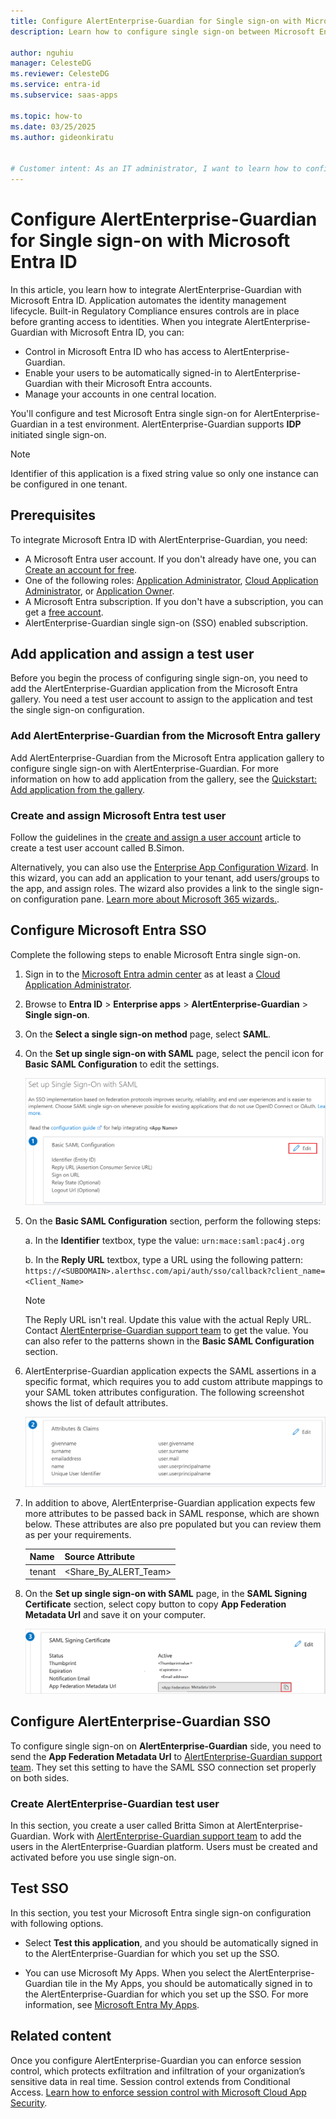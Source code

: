 ```yaml
---
title: Configure AlertEnterprise-Guardian for Single sign-on with Microsoft Entra ID
description: Learn how to configure single sign-on between Microsoft Entra ID and AlertEnterprise-Guardian.

author: nguhiu
manager: CelesteDG
ms.reviewer: CelesteDG
ms.service: entra-id
ms.subservice: saas-apps

ms.topic: how-to
ms.date: 03/25/2025
ms.author: gideonkiratu


# Customer intent: As an IT administrator, I want to learn how to configure single sign-on between Microsoft Entra ID and AlertEnterprise-Guardian so that I can control who has access to AlertEnterprise-Guardian, enable automatic sign-in with Microsoft Entra accounts, and manage my accounts in one central location.
---
```


# Configure AlertEnterprise-Guardian for Single sign-on with Microsoft Entra ID

In this article, you learn how to integrate AlertEnterprise-Guardian with Microsoft Entra ID. Application automates the identity management lifecycle. Built-in Regulatory Compliance ensures controls are in place before granting access to identities. When you integrate AlertEnterprise-Guardian with Microsoft Entra ID, you can:

* Control in Microsoft Entra ID who has access to AlertEnterprise-Guardian.
* Enable your users to be automatically signed-in to AlertEnterprise-Guardian with their Microsoft Entra accounts.
* Manage your accounts in one central location.

You'll configure and test Microsoft Entra single sign-on for AlertEnterprise-Guardian in a test environment. AlertEnterprise-Guardian supports **IDP** initiated single sign-on.

> [!NOTE]
> Identifier of this application is a fixed string value so only one instance can be configured in one tenant.

## Prerequisites

To integrate Microsoft Entra ID with AlertEnterprise-Guardian, you need:

* A Microsoft Entra user account. If you don't already have one, you can [Create an account for free](https://azure.microsoft.com/free/?WT.mc_id=A261C142F).
* One of the following roles: [Application Administrator](/entra/identity/role-based-access-control/permissions-reference#application-administrator), [Cloud Application Administrator](/entra/identity/role-based-access-control/permissions-reference#cloud-application-administrator), or [Application Owner](/entra/fundamentals/users-default-permissions#owned-enterprise-applications).
* A Microsoft Entra subscription. If you don't have a subscription, you can get a [free account](https://azure.microsoft.com/free/).
* AlertEnterprise-Guardian single sign-on (SSO) enabled subscription.

## Add application and assign a test user

Before you begin the process of configuring single sign-on, you need to add the AlertEnterprise-Guardian application from the Microsoft Entra gallery. You need a test user account to assign to the application and test the single sign-on configuration.

<a name='add-alertenterprise-guardian-from-the-azure-ad-gallery'></a>

### Add AlertEnterprise-Guardian from the Microsoft Entra gallery

Add AlertEnterprise-Guardian from the Microsoft Entra application gallery to configure single sign-on with AlertEnterprise-Guardian. For more information on how to add application from the gallery, see the [Quickstart: Add application from the gallery](~/identity/enterprise-apps/add-application-portal.md).

<a name='create-and-assign-azure-ad-test-user'></a>

### Create and assign Microsoft Entra test user

Follow the guidelines in the [create and assign a user account](~/identity/enterprise-apps/add-application-portal-assign-users.md) article to create a test user account called B.Simon.

Alternatively, you can also use the [Enterprise App Configuration Wizard](https://portal.office.com/AdminPortal/home?Q=Docs#/azureadappintegration). In this wizard, you can add an application to your tenant, add users/groups to the app, and assign roles. The wizard also provides a link to the single sign-on configuration pane. [Learn more about Microsoft 365 wizards.](/microsoft-365/admin/misc/azure-ad-setup-guides). 

<a name='configure-azure-ad-sso'></a>

## Configure Microsoft Entra SSO

Complete the following steps to enable Microsoft Entra single sign-on.

1. Sign in to the [Microsoft Entra admin center](https://entra.microsoft.com) as at least a [Cloud Application Administrator](~/identity/role-based-access-control/permissions-reference.md#cloud-application-administrator).
1. Browse to **Entra ID** > **Enterprise apps** > **AlertEnterprise-Guardian** > **Single sign-on**.
1. On the **Select a single sign-on method** page, select **SAML**.
1. On the **Set up single sign-on with SAML** page, select the pencil icon for **Basic SAML Configuration** to edit the settings.

   ![Screenshot shows how to edit Basic SAML Configuration.](common/edit-urls.png "Basic Configuration")

1. On the **Basic SAML Configuration** section, perform the following steps:

	a. In the **Identifier** textbox, type the value:
	`urn:mace:saml:pac4j.org` 

	b. In the **Reply URL** textbox, type a URL using the following pattern:
	`https://<SUBDOMAIN>.alerthsc.com/api/auth/sso/callback?client_name=<Client_Name>`

	> [!Note]
    > The Reply URL isn't  real. Update this value with the actual Reply URL. Contact [AlertEnterprise-Guardian support team](mailto:info@alertenterprise.com) to get the value. You can also refer to the patterns shown in the **Basic SAML Configuration** section.

1. AlertEnterprise-Guardian application expects the SAML assertions in a specific format, which requires you to add custom attribute mappings to your SAML token attributes configuration. The following screenshot shows the list of default attributes.

	![Screenshot shows the image of attributes configuration.](common/default-attributes.png "Image")

1. In addition to above, AlertEnterprise-Guardian application expects few more attributes to be passed back in SAML response, which are shown below. These attributes are also pre populated but you can review them as per your requirements.

	| Name |  Source Attribute|
	| ---------------|  --------- |
    | tenant | <Share_By_ALERT_Team> |

1. On the **Set up single sign-on with SAML** page, in the **SAML Signing Certificate** section, select copy button to copy **App Federation Metadata Url** and save it on your computer.

    ![Screenshot shows the Certificate download link.](common/copy-metadataurl.png "Certificate")

## Configure AlertEnterprise-Guardian SSO

To configure single sign-on on **AlertEnterprise-Guardian** side, you need to send the **App Federation Metadata Url** to [AlertEnterprise-Guardian support team](mailto:info@alertenterprise.com). They set this setting to have the SAML SSO connection set properly on both sides.

### Create AlertEnterprise-Guardian test user

In this section, you create a user called Britta Simon at AlertEnterprise-Guardian. Work with [AlertEnterprise-Guardian support team](mailto:info@alertenterprise.com) to add the users in the AlertEnterprise-Guardian platform. Users must be created and activated before you use single sign-on.

## Test SSO 

In this section, you test your Microsoft Entra single sign-on configuration with following options.

* Select **Test this application**, and you should be automatically signed in to the AlertEnterprise-Guardian for which you set up the SSO.

* You can use Microsoft My Apps. When you select the AlertEnterprise-Guardian tile in the My Apps, you should be automatically signed in to the AlertEnterprise-Guardian for which you set up the SSO. For more information, see [Microsoft Entra My Apps](/azure/active-directory/manage-apps/end-user-experiences#azure-ad-my-apps).

## Related content

Once you configure AlertEnterprise-Guardian you can enforce session control, which protects exfiltration and infiltration of your organization’s sensitive data in real time. Session control extends from Conditional Access. [Learn how to enforce session control with Microsoft Cloud App Security](/cloud-app-security/proxy-deployment-aad).
